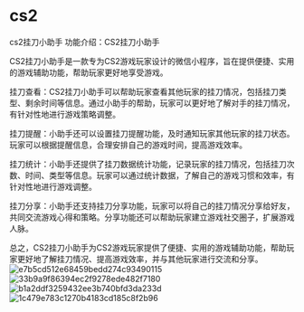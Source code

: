 # cs2
cs2挂刀小助手
功能介绍：CS2挂刀小助手

CS2挂刀小助手是一款专为CS2游戏玩家设计的微信小程序，旨在提供便捷、实用的游戏辅助功能，帮助玩家更好地享受游戏。

挂刀查看：CS2挂刀小助手可以帮助玩家查看其他玩家的挂刀情况，包括挂刀类型、剩余时间等信息。通过小助手的帮助，玩家可以更好地了解对手的挂刀情况，有针对性地进行游戏策略调整。

挂刀提醒：小助手还可以设置挂刀提醒功能，及时通知玩家其他玩家的挂刀状态。玩家可以根据提醒信息，合理安排自己的游戏时间，提高游戏效率。

挂刀统计：小助手还提供了挂刀数据统计功能，记录玩家的挂刀情况，包括挂刀次数、时间、类型等信息。玩家可以通过统计数据，了解自己的游戏习惯和效率，有针对性地进行游戏调整。

挂刀分享：小助手还支持挂刀分享功能，玩家可以将自己的挂刀情况分享给好友，共同交流游戏心得和策略。分享功能还可以帮助玩家建立游戏社交圈子，扩展游戏人脉。

总之，CS2挂刀小助手为CS2游戏玩家提供了便捷、实用的游戏辅助功能，帮助玩家更好地了解挂刀情况、提高游戏效率，并与其他玩家进行交流和分享。
![e7b5cd512e68459bedd274c93490115](https://github.com/anranq/cs2/assets/126095767/f9d0fc73-b276-4ddb-a7f0-960edf51c647)![33b9a9f86394ec2f9278ede482f7180](https://github.com/anranq/cs2/assets/126095767/b195d016-9122-4c71-8d08-539013be6271)
![b1a2ddf3259432ee3b740bfd3da233d](https://github.com/anranq/cs2/assets/126095767/c8cb7dd3-62f0-4f54-8cbe-e015c70bb551)
![1c479e783c1270b4183cd185c8f2b96](https://github.com/anranq/cs2/assets/126095767/d16184f1-8c14-4ae9-9dab-dd9125b344c0)

